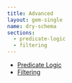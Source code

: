 ```yaml
---
title: Advanced
layout: gem-single
name: dry-schema
sections:
  - predicate-logic
  - filtering
---
```


- [Predicate Logic](/gems/dry-schema/advanced/predicate-logic)
- [Filtering](/gems/dry-schema/advanced/filtering)
